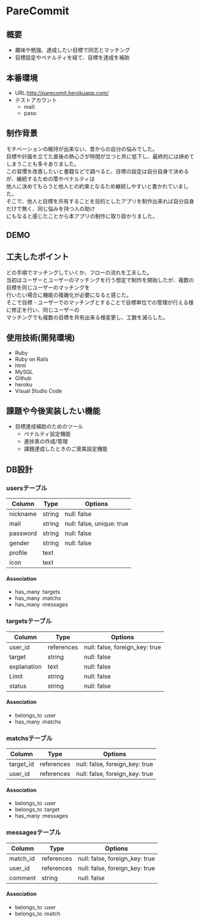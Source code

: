 # PareCommit

## 概要
- 趣味や勉強、達成したい目標で同志とマッチング
- 目標設定やペナルティを経て、目標を達成を補助

## 本番環境
- URL:http://parecomit.herokuapp.com/
- テストアカウント
  - mail:
  - pass:

## 制作背景
モチベーションの維持が出来ない、昔からの自分の悩みでした。<br>
目標や計画を立てた直後の熱心さが時間が立つと共に低下し、最終的には諦めてしまうことも多々ありました。<br>
この習慣を改善したいと書籍などで調べると、目標の設定は自分自身で決めるが、継続するための策やペナルティは<br>
他人に決めてもらうと他人との約束となるため継続しやすいと書かれていました。<br>
そこで、他人と目標を共有することを目的としたアプリを制作出来れば自分自身だけで無く、同じ悩みを持つ人の助け<br>
にもなると感じたことから本アプリの制作に取り掛かりました。

## DEMO

## 工夫したポイント
どの手順でマッチングしていくか、フローの流れを工夫した。<br>
当初はユーザーとユーザーのマッチングを行う想定で制作を開始したが、複数の目標を同じユーザーのマッチングを<br>
行いたい場合に機能の複雑化が必要になると感じた。<br>
そこで目標 - ユーザーでのマッチングとすることで目標単位での管理が行える様に修正を行い、同じユーザーの<br>
マッチングでも複数の目標を共有出来る様変更し、工数を減らした。

## 使用技術(開発環境)
- Ruby
- Ruby on Rails
- html
- MySQL
- Github
- heroku
- Visual Studio Code

## 課題や今後実装したい機能
- 目標達成補助のためのツール
  - ペナルティ設定機能
  - 進捗表の作成/管理
  - 課題達成したときのご褒美設定機能

## DB設計
### usersテーブル
|Column    |Type    |Options                    |
|----------|--------|---------------------------|
|nickname  |string  |null: false                |
|mail      |string  |null: false, unique: true  |
|password  |string  |null: false                |
|gender    |string  |null: false                |
|profile   |text    |                           |
|icon      |text    |                           |

#### Association
- has_many :targets
- has_many :matchs
- has_many :messages

### targetsテーブル
|Column       |Type        |Options                         |
|-------------|------------|--------------------------------|
|user_id      |references  |null: false, foreign_key: true  |
|target       |string      |null: false                     |
|explanation  |text        |null: false                     |
|Limit        |string      |null: false                     |
|status       |string      |null: false                     |

#### Association
- belongs_to :user
- has_many   :matchs

### matchsテーブル
|Column     |Type        |Options                         |
|-----------|------------|--------------------------------|
|target_id  |references  |null: false, foreign_key: true  |
|user_id    |references  |null: false, foreign_key: true  |

#### Association
- belongs_to :user
- belongs_to :target
- has_many   :messages

### messagesテーブル
|Column     |Type        |Options                         |
|----------|------------|--------------------------------|
|match_id  |references  |null: false, foreign_key: true  |
|user_id   |references  |null: false, foreign_key: true  |
|comment   |string      |null: false                     |

#### Association
- belongs_to :user
- belongs_to :match